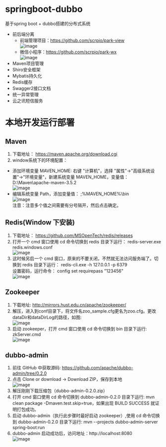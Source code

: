 # springboot-dubbo
基于spring boot + dubbo搭建的分布式系统<br>
* 前后端分离<br>
    * 前端管理项目：https://github.com/scrpio/park-view<br>
    ![image](https://github.com/scrpio/images/blob/master/park-dashboard.png)<br>
    * 微信小程序：https://github.com/scrpio/park-wx<br>
    ![image](https://github.com/scrpio/images/blob/master/park-wx3.png)<br>
* Maven项目管理
* Shiro安全框架
* Mybatis持久化
* Redis缓存
* Swagger2接口文档
* 统一异常管理
* 云之讯短信服务

# 本地开发运行部署
## Maven
1. 下载地址： https://maven.apache.org/download.cgi<br>
2. window系统下的环境配置： 
* 添加环境变量 MAVEN_HOME: 右键 "计算机"，选择 "属性"→"高级系统设置"→"环境变量"，新建系统变量 MAVEN_HOME，变量值： D:\Maven\apache-maven-3.5.2<br>
![image](https://github.com/scrpio/images/blob/master/MAVEN_HOME.png)<br>
* 编辑系统变量 Path，添加变量值： ;%MAVEN_HOME%\bin<br>
![image](https://github.com/scrpio/images/blob/master/path.png)<br>
注意：注意多个值之间需要有分号隔开，然后点击确定。<br>

## Redis(Window 下安装)
1. 下载地址： https://github.com/MSOpenTech/redis/releases<br>
2. 打开一个 cmd 窗口使用 cd 命令切换到 redis 目录下运行： redis-server.exe redis.windows.conf<br>
![image](https://github.com/scrpio/images/blob/master/redis-server.png)<br>
3. 这时候另启一个 cmd 窗口，原来的不要关闭，不然就无法访问服务端了。切换到 redis 目录下运行： redis-cli.exe -h 127.0.0.1 -p 6379<br>
设置密码，运行命令： config set requirepass "123456"<br>
![image](https://github.com/scrpio/images/blob/master/redis-cli.png)<br>

## Zookeeper
1. 下载地址: http://mirrors.hust.edu.cn/apache/zookeeper/<br>
2. 解压，进入到conf目录下，将文件名zoo_sample.cfg更名为zoo.cfg。更改dataDir和dataDirLog的路径，如图: <br>
![image](https://github.com/scrpio/images/blob/master/zookeeper.png)<br>
3. 启动 zookeeper，打开 cmd 窗口使用 cd 命令切换到 bin 目录下运行: zkServer.cmd<br>
![image](https://github.com/scrpio/images/blob/master/zkServer.png)<br>

## dubbo-admin
1. 前往 GitHub 中获取源码: https://github.com/apache/dubbo-admin/tree/0.2.0<br>
2. 点击 Clone or download -> Download ZIP，保存到本地<br>
![image](https://github.com/scrpio/images/blob/master/dubbo-download.png)<br>
3. 解压刚刚下载压缩包（dubbo-admin-0.2.0.zip）<br>
4. 打开 cmd 窗口使用 cd 命令切换到 dubbo-admin-0.2.0 目录下运行: mvn clean package -Dmaven.test.skip=true，如果出现 BUILD SUCCESS 就证明打包成功。<br>
5. 启动 dubbo-admin（执行此步骤时最好启动 zookeeper）,使用 cd 命令切换到 dubbo-admin-0.2.0 目录下运行: mvn --projects dubbo-admin-server spring-boot:run<br>
6. dubbo-admin 启动成功后，访问地址：http://localhost:8080<br>
![image](https://github.com/scrpio/images/blob/master/dubbo-admin.png)<br>

